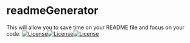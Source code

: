 # readmeGenerator
This will allow you to save time on your README file and focus on your code.
[![License](https://img.shields.io/badge/License-Apache%202.0-blue.svg)](https://opensource.org/licenses/Apache-2.0)[![License](https://img.shields.io/badge/License-Apache%202.0-blue.svg)](https://opensource.org/licenses/Apache-2.0)[![License](https://img.shields.io/badge/License-Apache%202.0-blue.svg)](https://opensource.org/licenses/Apache-2.0)
